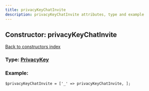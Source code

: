 ```yaml
---
title: privacyKeyChatInvite
description: privacyKeyChatInvite attributes, type and example
---
```

## Constructor: privacyKeyChatInvite  
[Back to constructors index](index.md)






### Type: [PrivacyKey](../types/PrivacyKey.md)


### Example:

```
$privacyKeyChatInvite = ['_' => privacyKeyChatInvite, ];
```